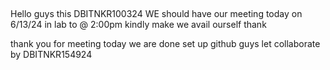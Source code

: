 ##
Hello guys this DBITNKR100324 WE should have our meeting today on 6/13/24 
in lab to @ 2:00pm kindly make we avail ourself thank

thank you for meeting today
we are done set up github guys let collaborate by DBITNKR154924
##
